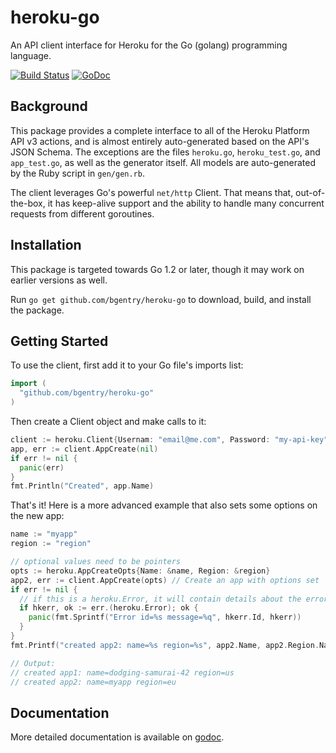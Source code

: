 # heroku-go

An API client interface for Heroku for the Go (golang) programming language.

[![Build Status](https://travis-ci.org/bgentry/heroku-go.png)](https://travis-ci.org/bgentry/heroku-go)
[![GoDoc](https://godoc.org/github.com/bgentry/heroku-go?status.png)][godoc]

## Background

This package provides a complete interface to all of the Heroku Platform API v3
actions, and is almost entirely auto-generated based on the API's JSON Schema.
The exceptions are the files `heroku.go`, `heroku_test.go`, and `app_test.go`,
as well as the generator itself. All models are auto-generated by the Ruby
script in `gen/gen.rb`.

The client leverages Go's powerful `net/http` Client. That means that,
out-of-the-box, it has keep-alive support and the ability to handle many
concurrent requests from different goroutines.

## Installation

This package is targeted towards Go 1.2 or later, though it may work on
earlier versions as well.

Run `go get github.com/bgentry/heroku-go` to download, build, and install the
package.

## Getting Started

To use the client, first add it to your Go file's imports list:

```go
import (
  "github.com/bgentry/heroku-go"
)
```

Then create a Client object and make calls to it:

```go
client := heroku.Client{Usernam: "email@me.com", Password: "my-api-key"}
app, err := client.AppCreate(nil)
if err != nil {
  panic(err)
}
fmt.Println("Created", app.Name)
```

That's it! Here is a more advanced example that also sets some options on the
new app:

```go
name := "myapp"
region := "region"

// optional values need to be pointers
opts := heroku.AppCreateOpts{Name: &name, Region: &region}
app2, err := client.AppCreate(opts) // Create an app with options set
if err != nil {
  // if this is a heroku.Error, it will contain details about the error
  if hkerr, ok := err.(heroku.Error); ok {
    panic(fmt.Sprintf("Error id=%s message=%q", hkerr.Id, hkerr))
  }
}
fmt.Printf("created app2: name=%s region=%s", app2.Name, app2.Region.Name)

// Output:
// created app1: name=dodging-samurai-42 region=us
// created app2: name=myapp region=eu
```

## Documentation

More detailed documentation is available on [godoc][godoc].

[godoc]: https://godoc.org/github.com/bgentry/heroku-go "heroku-go on Godoc.org"
